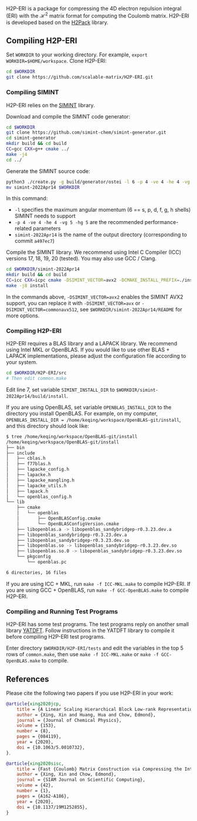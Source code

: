 H2P-ERI is a package for compressing the 4D electron repulsion integral (ERI) with the $\mathcal{H}^2$ matrix format for computing the Coulomb matrix. H2P-ERI is developed based on the [H2Pack](https://github.com/scalable-matrix/H2Pack) library.

## Compiling H2P-ERI

Set `WORKDIR` to your working directory. For example, `export WORKDIR=$HOME/workspace`. Clone H2P-ERI:

```bash
cd $WORKDIR
git clone https://github.com/scalable-matrix/H2P-ERI.git
```

### Compiling SIMINT

H2P-ERI relies on the [SIMINT](https://github.com/simint-chem/simint-generator) library.

Download and compile the SIMINT code generator:

```bash
cd $WORKDIR
git clone https://github.com/simint-chem/simint-generator.git
cd simint-generator
mkdir build && cd build
CC=gcc CXX=g++ cmake ../
make -j4
cd ../
```

Generate the SIMINT source code:

```bash
python3 ./create.py -g build/generator/ostei -l 6 -p 4 -ve 4 -he 4 -vg 5 -hg 5 simint-2022Apr14
mv simint-2022Apr14 $WORKDIR
```

In this command:
* `-l` specifies the maximum angular momentum (6 == s, p, d, f, g, h shells) SIMINT needs to support
* `-p 4 -ve 4 -he 4 -vg 5 -hg 5` are the recommended performance-related parameters
* `simint-2022Apr14` is the name of the output directory (corresponding to commit `a497ec7`)

Compile the SIMINT library. We recommend using Intel C Compiler (ICC) versions 17, 18, 19, 20 (tested). You may also use GCC / Clang.

```bash
cd $WORKDIR/simint-2022Apr14
mkdir build && cd build
CC=icc CXX=icpc cmake -DSIMINT_VECTOR=avx2 -DCMAKE_INSTALL_PREFIX=./install
make -j8 install
```

In the commands above, `-DSIMINT_VECTOR=avx2` enables the SIMINT AVX2 support, you can replace it with `-DSIMINT_VECTOR=avx` or `-DSIMINT_VECTOR=commonavx512`, see `$WORKDIR/simint-2022Apr14/README` for more options.

### Compiling H2P-ERI

H2P-ERI requires a BLAS library and a LAPACK library. We recommend using Intel MKL or OpenBLAS. If you would like to use other BLAS + LAPACK implementations, please adjust the configuration file according to your system.

```bash
cd $WORKDIR/H2P-ERI/src
# Then edit common.make
```

Edit line 7, set variable `SIMINT_INSTALL_DIR` to `$WORKDIR/simint-2022Apr14/build/install`.

If you are using OpenBLAS, set variable `OPENBLAS_INSTALL_DIR` to the directory you install OpenBLAS. For example, on my computer, `OPENBLAS_INSTALL_DIR = /home/keqing/workspace/OpenBLAS-git/install`, and this directory should look like:
```bash
$ tree /home/keqing/workspace/OpenBLAS-git/install
/home/keqing/workspace/OpenBLAS-git/install
├── bin
├── include
│   ├── cblas.h
│   ├── f77blas.h
│   ├── lapacke_config.h
│   ├── lapacke.h
│   ├── lapacke_mangling.h
│   ├── lapacke_utils.h
│   ├── lapack.h
│   └── openblas_config.h
└── lib
    ├── cmake
    │   └── openblas
    │       ├── OpenBLASConfig.cmake
    │       └── OpenBLASConfigVersion.cmake
    ├── libopenblas.a -> libopenblas_sandybridgep-r0.3.23.dev.a
    ├── libopenblas_sandybridgep-r0.3.23.dev.a
    ├── libopenblas_sandybridgep-r0.3.23.dev.so
    ├── libopenblas.so -> libopenblas_sandybridgep-r0.3.23.dev.so
    ├── libopenblas.so.0 -> libopenblas_sandybridgep-r0.3.23.dev.so
    └── pkgconfig
        └── openblas.pc

6 directories, 16 files
```

If you are using ICC + MKL, run `make -f ICC-MKL.make` to compile H2P-ERI. If you are using GCC + OpenBLAS, run `make -f GCC-OpenBLAS.make` to compile H2P-ERI.

### Compiling and Running Test Programs

H2P-ERI has some test programs. The test programs reply on another small library [YATDFT](https://github.com/huanghua1994/YATDFT). Follow instructions in the YATDFT library to compile it before compiling H2P-ERI test programs.

Enter directory `$WORKDIR/H2P-ERI/tests` and edit the variables in the top 5 rows of `common.make`, then use `make -f ICC-MKL.make` or `make -f GCC-OpenBLAS.make` to compile.

## References

Please cite the following two papers if you use H2P-ERI in your work:

```bibtex
@article{xing2020jcp,
    title = {A Linear Scaling Hierarchical Block Low-rank Representation of the Electron Repulsion Integral Tensor},
    author = {Xing, Xin and Huang, Hua and Chow, Edmond},
    journal = {Journal of Chemical Physics},
    volume = {153},
    number = {8},
    pages = {084119},
    year = {2020},
    doi = {10.1063/5.0010732},
},

@article{xing2020sisc,
    title = {Fast {Coulomb} Matrix Construction via Compressing the Interactions Between Continuous Charge Distributions},
    author = {Xing, Xin and Chow, Edmond},
    journal = {SIAM Journal on Scientific Computing},
    volume = {42},
    number = {1},
    pages = {A162-A186},
    year = {2020},
    doi = {10.1137/19M1252855},
}
```

